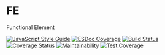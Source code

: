 # FE
Functional Element

[![JavaScript Style Guide](https://img.shields.io/badge/code_style-standard-brightgreen.svg)](https://standardjs.com)
[![ESDoc Coverage](https://doc.esdoc.org/github.com/bepeco/fe/badge.svg)](https://doc.esdoc.org/github.com/bepeco/fe/)
[![Build Status](https://travis-ci.org/bepeco/fe.svg?branch=develop)](https://travis-ci.org/bepeco/fe)
[![Coverage Status](https://coveralls.io/repos/github/bepeco/fe/badge.svg?branch=develop)](https://coveralls.io/github/bepeco/fe?branch=develop)
[![Maintainability](https://api.codeclimate.com/v1/badges/2b4685c8faccaa15b0e0/maintainability)](https://codeclimate.com/github/bepeco/fe/maintainability)
[![Test Coverage](https://api.codeclimate.com/v1/badges/2b4685c8faccaa15b0e0/test_coverage)](https://codeclimate.com/github/bepeco/fe/test_coverage)